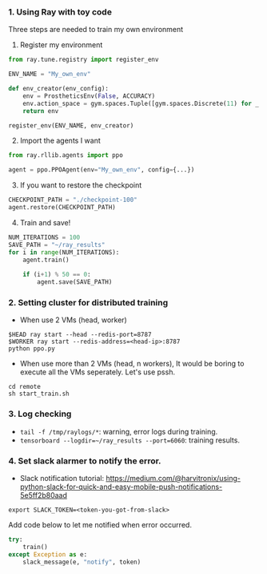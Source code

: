 ### 1. Using Ray with toy code
Three steps are needed to train my own environment
1. Register my environment 
```python
from ray.tune.registry import register_env

ENV_NAME = "My_own_env"

def env_creator(env_config):
    env = ProstheticsEnv(False, ACCURACY)
    env.action_space = gym.spaces.Tuple([gym.spaces.Discrete(11) for _ in range(19)])
    return env

register_env(ENV_NAME, env_creator)
```

2. Import the agents I want
```python
from ray.rllib.agents import ppo

agent = ppo.PPOAgent(env="My_own_env", config={...})
```

3. If you want to restore the checkpoint

```python
CHECKPOINT_PATH = "./checkpoint-100"
agent.restore(CHECKPOINT_PATH)
```

4. Train and save!
```python
NUM_ITERATIONS = 100
SAVE_PATH = "~/ray_results"
for i in range(NUM_ITERATIONS):
    agent.train()
    
    if (i+1) % 50 == 0:
        agent.save(SAVE_PATH)
```

### 2. Setting cluster for distributed training
- When use 2 VMs (head, worker)
```
$HEAD ray start --head --redis-port=8787
$WORKER ray start --redis-address=<head-ip>:8787
python ppo.py
```

- When use more than 2 VMs (head, n workers), It would be boring to execute all the VMs seperately. Let's use pssh.
```
cd remote
sh start_train.sh
```

### 3. Log checking
- `tail -f /tmp/raylogs/*`: warning, error logs during training.
- `tensorboard --logdir=~/ray_results --port=6060`: training results.

### 4. Set slack alarmer to notify the error.
- Slack notification tutorial: https://medium.com/@harvitronix/using-python-slack-for-quick-and-easy-mobile-push-notifications-5e5ff2b80aad

`export SLACK_TOKEN=<token-you-got-from-slack>`

Add code below to let me notified when error occurred.

```python
try:
    train()
except Exception as e:
    slack_message(e, "notify", token)
```
